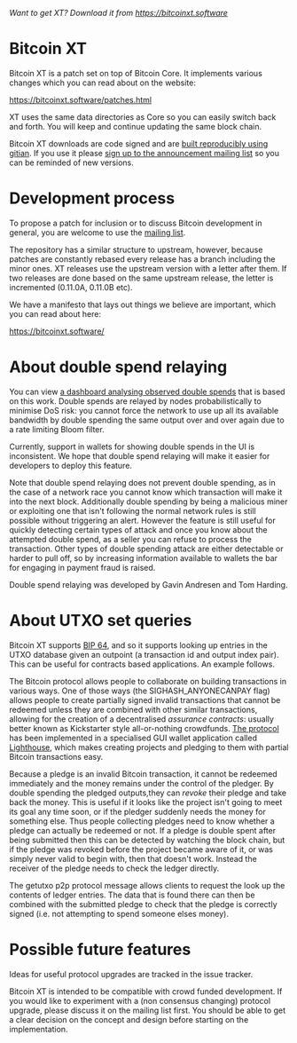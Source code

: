 *Want to get XT? Download it from https://bitcoinxt.software*

Bitcoin XT
==========

Bitcoin XT is a patch set on top of Bitcoin Core. It implements various changes which you can read about on the website:

https://bitcoinxt.software/patches.html

XT uses the same data directories as Core so you can easily switch back and forth. You will keep and continue updating the same block chain.
 
Bitcoin XT downloads are code signed and are [built reproducibly using gitian](https://github.com/bitcoinxt/gitian.sigs). If you use it please [sign up to the announcement mailing list](https://bitcoinxt.software) so you can be reminded of new versions.

Development process
===================

To propose a patch for inclusion or to discuss Bitcoin development in general, you are welcome to use the [mailing list](https://groups.google.com/forum/#!forum/bitcoin-xt/).

The repository has a similar structure to upstream, however, because patches are constantly rebased every release
has a branch including the minor ones. XT releases use the upstream version with a letter after them. If two releases
are done based on the same upstream release, the letter is incremented (0.11.0A, 0.11.0B etc).

We have a manifesto that lays out things we believe are important, which you can read about here:

https://bitcoinxt.software/

About double spend relaying
===========================

You can view [a dashboard analysing observed double spends](http://respends.thinlink.com/) that is based on this work. Double spends are relayed by nodes probabilistically to minimise DoS risk: you cannot force the network to use up all its available bandwidth by double spending the same output over and over again due to a rate limiting Bloom filter.

Currently, support in wallets for showing double spends in the UI is inconsistent. We hope that double spend relaying will make it easier for developers to deploy this feature. 

Note that double spend relaying does not prevent double spending, as in the case of a network race you cannot know which transaction will make it into the next block. Additionally double spending by being a malicious miner or exploiting one that isn't following the normal network rules is still possible without triggering an alert. However the feature is still useful for quickly detecting certain types of attack and once you know about the attempted double spend, as a seller you can refuse to process the transaction. Other types of double spending attack are either detectable or harder to pull off, so by increasing information available to wallets the bar for engaging in payment fraud is raised.

Double spend relaying was developed by Gavin Andresen and Tom Harding.

About UTXO set queries
======================

Bitcoin XT supports [BIP 64](https://github.com/bitcoin/bips/blob/master/bip-0064.mediawiki), and so it supports looking up entries in the UTXO database given an outpoint (a transaction id and output index pair). This can be useful for contracts based applications. An example follows.

The Bitcoin protocol allows people to collaborate on building transactions in various ways. One of those ways (the SIGHASH_ANYONECANPAY flag) allows people to create partially signed invalid transactions that cannot be redeemed unless they are combined with other similar transactions, allowing for the creation of a decentralised *assurance contracts*: usually better known as Kickstarter style all-or-nothing crowdfunds. [The protocol](https://en.bitcoin.it/wiki/Contracts#Example_3:_Assurance_contracts) has been implemented in a specialised GUI wallet application called [Lighthouse](https://www.vinumeris.com/lighthouse), which makes creating projects and pledging to them with partial Bitcoin transactions easy.

Because a pledge is an invalid Bitcoin transaction, it cannot be redeemed immediately and the money remains under the control of the pledger. By double spending the pledged outputs,they can *revoke* their pledge and take back the money. This is useful if it looks like the project isn't going to meet its goal any time soon, or if the pledger suddenly needs the money for something else. Thus people collecting pledges need to know whether a pledge can actually be redeemed or not. If a pledge is double spent after being submitted then this can be detected by watching the block chain, but if the pledge was revoked before the project became aware of it, or was simply never valid to begin with, then that doesn't work. Instead the receiver of the pledge needs to check the ledger directly.

The getutxo p2p protocol message allows clients to request the look up the contents of ledger entries. The data that is found there can then be combined with the submitted pledge to check that the pledge is correctly signed (i.e. not attempting to spend someone elses money).

Possible future features
========================

Ideas for useful protocol upgrades are tracked in the issue tracker.

Bitcoin XT is intended to be compatible with crowd funded development. If you would like to experiment with a (non consensus changing) protocol upgrade, please discuss it on the mailing list first. You should be able to get a clear decision on the concept and design before starting on the implementation.

